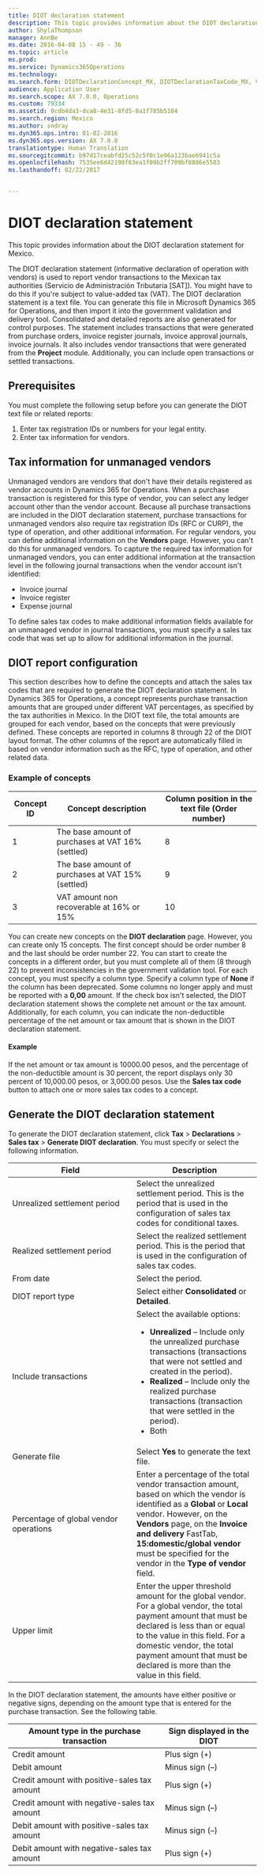 ```yaml
---
title: DIOT declaration statement
description: This topic provides information about the DIOT declaration statement for Mexico.
author: ShylaThompson
manager: AnnBe
ms.date: 2016-04-08 15 - 49 - 36
ms.topic: article
ms.prod: 
ms.service: Dynamics365Operations
ms.technology: 
ms.search.form: DIOTDeclarationConcept_MX, DIOTDeclarationTaxCode_MX, VendTable
audience: Application User
ms.search.scope: AX 7.0.0, Operations
ms.custom: 79334
ms.assetid: 0cdb4da3-dca8-4e31-8fd5-8a1f785b5104
ms.search.region: Mexico
ms.author: sndray
ms.dyn365.ops.intro: 01-02-2016
ms.dyn365.ops.version: AX 7.0.0
translationtype: Human Translation
ms.sourcegitcommit: b97d17ceabfd25c52c5f0c1e96a123bae6941c5a
ms.openlocfilehash: 7535ee6d42198f63ea1f09b2ff709bf8886e5503
ms.lasthandoff: 02/22/2017


---
```


# <a name="diot-declaration-statement"></a>DIOT declaration statement

This topic provides information about the DIOT declaration statement for Mexico.

The DIOT declaration statement (informative declaration of operation with vendors) is used to report vendor transactions to the Mexican tax authorities (Servicio de Administración Tributaria \[SAT\]). You might have to do this if you're subject to value-added tax (VAT). The DIOT declaration statement is a text file. You can generate this file in Microsoft Dynamics 365 for Operations, and then import it into the government validation and delivery tool. Consolidated and detailed reports are also generated for control purposes. The statement includes transactions that were generated from purchase orders, invoice register journals, invoice approval journals, invoice journals. It also includes vendor transactions that were generated from the **Project** module. Additionally, you can include open transactions or settled transactions.

## <a name="prerequisites"></a>Prerequisites
You must complete the following setup before you can generate the DIOT text file or related reports:

1.  Enter tax registration IDs or numbers for your legal entity.
2.  Enter tax information for vendors.

## <a name="tax-information-for-unmanaged-vendors"></a>Tax information for unmanaged vendors
Unmanaged vendors are vendors that don't have their details registered as vendor accounts in Dynamics 365 for Operations. When a purchase transaction is registered for this type of vendor, you can select any ledger account other than the vendor account. Because all purchase transactions are included in the DIOT declaration statement, purchase transactions for unmanaged vendors also require tax registration IDs (RFC or CURP), the type of operation, and other additional information. For regular vendors, you can define additional information on the **Vendors** page. However, you can't do this for unmanaged vendors. To capture the required tax information for unmanaged vendors, you can enter additional information at the transaction level in the following journal transactions when the vendor account isn't identified:

-   Invoice journal
-   Invoice register
-   Expense journal

To define sales tax codes to make additional information fields available for an unmanaged vendor in journal transactions, you must specify a sales tax code that was set up to allow for additional information in the journal.

## <a name="diot-report-configuration"></a>DIOT report configuration
This section describes how to define the concepts and attach the sales tax codes that are required to generate the DIOT declaration statement. In Dynamics 365 for Operations, a concept represents purchase transaction amounts that are grouped under different VAT percentages, as specified by the tax authorities in Mexico. In the DIOT text file, the total amounts are grouped for each vendor, based on the concepts that were previously defined. These concepts are reported in columns 8 through 22 of the DIOT layout format. The other columns of the report are automatically filled in based on vendor information such as the RFC, type of operation, and other related data.

### <a name="example-of-concepts"></a>Example of concepts

| Concept ID | Concept description                               | Column position in the text file (Order number) |
|------------|---------------------------------------------------|-------------------------------------------------|
| 1          | The base amount of purchases at VAT 16% (settled) | 8                                               |
| 2          | The base amount of purchases at VAT 15% (settled) | 9                                               |
| 3          | VAT amount non recoverable at 16% or 15%          | 10                                              |

You can create new concepts on the **DIOT declaration** page. However, you can create only 15 concepts. The first concept should be order number 8 and the last should be order number 22. You can start to create the concepts in a different order, but you must complete all of them (8 through 22) to prevent inconsistencies in the government validation tool. For each concept, you must specify a column type. Specify a column type of **None** if the column has been deprecated. Some columns no longer apply and must be reported with a **0,00** amount. If the check box isn't selected, the DIOT declaration statement shows the complete net amount or the tax amount. Additionally, for each column, you can indicate the non-deductible percentage of the net amount or tax amount that is shown in the DIOT declaration statement.

#### <a name="example"></a>Example

If the net amount or tax amount is 10000.00 pesos, and the percentage of the non-deductible amount is 30 percent, the report displays only 30 percent of 10,000.00 pesos, or 3,000.00 pesos. Use the **Sales tax code** button to attach one or more sales tax codes to a concept.

## <a name="generate-the-diot-declaration-statement"></a>Generate the DIOT declaration statement
To generate the DIOT declaration statement, click **Tax** &gt; **Declarations** &gt; **Sales tax** &gt; **Generate DIOT declaration**. You must specify or select the following information.

<table>
<colgroup>
<col width="50%" />
<col width="50%" />
</colgroup>
<thead>
<tr class="header">
<th>Field</th>
<th>Description</th>
</tr>
</thead>
<tbody>
<tr class="odd">
<td>Unrealized settlement period</td>
<td>Select the unrealized settlement period. This is the period that is used in the configuration of sales tax codes for conditional taxes.</td>
</tr>
<tr class="even">
<td>Realized settlement period</td>
<td>Select the realized settlement period. This is the period that is used in the configuration of sales tax codes.</td>
</tr>
<tr class="odd">
<td>From date</td>
<td>Select the period.</td>
</tr>
<tr class="even">
<td>DIOT report type</td>
<td>Select either <strong>Consolidated</strong> or <strong>Detailed</strong>.</td>
</tr>
<tr class="odd">
<td>Include transactions</td>
<td>Select the available options:
<ul>
<li><strong>Unrealized</strong> – Include only the unrealized purchase transactions (transactions that were not settled and created in the period).</li>
<li><strong>Realized</strong> – Include only the realized purchase transactions (transaction that were settled in the period).</li>
<li>Both</li>
</ul></td>
</tr>
<tr class="even">
<td>Generate file</td>
<td>Select <strong>Yes</strong> to generate the text file.</td>
</tr>
<tr class="odd">
<td>Percentage of global vendor operations</td>
<td>Enter a percentage of the total vendor transaction amount, based on which the vendor is identified as a <strong>Global</strong> or <strong>Local</strong> vendor. However, on the <strong>Vendors</strong> page, on the <strong>Invoice and delivery</strong> FastTab, <strong>15:domestic/global vendor</strong> must be specified for the vendor in the <strong>Type of vendor</strong> field.</td>
</tr>
<tr class="even">
<td>Upper limit</td>
<td>Enter the upper threshold amount for the global vendor. For a global vendor, the total payment amount that must be declared is less than or equal to the value in this field. For a domestic vendor, the total payment amount that must be declared is more than the value in this field.</td>
</tr>
</tbody>
</table>

In the DIOT declaration statement, the amounts have either positive or negative signs, depending on the amount type that is entered for the purchase transaction. See the following table.

| Amount type in the purchase transaction      | Sign displayed in the DIOT |
|----------------------------------------------|----------------------------|
| Credit amount                                | Plus sign (+)              |
| Debit amount                                 | Minus sign (–)             |
| Credit amount with positive-sales tax amount | Plus sign (+)              |
| Credit amount with negative-sales tax amount | Minus sign (–)             |
| Debit amount with positive-sales tax amount  | Minus sign (–)             |
| Debit amount with negative-sales tax amount  | Plus sign (+)              |




